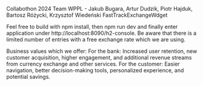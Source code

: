 Collabothon 2024
Team WPPL - Jakub Bugara, Artur Dudzik, Piotr Hajduk, Bartosz Różycki, Krzysztof Wiedeński
FastTrackExchangeWdget

Feel free to build with npm install, then npm run dev and finally enter application under http://localhost:8090/h2-console.
Be aware that there is a limited number of entries with a free exchange rate which we are using. 

Business values which we offer:
For the bank: Increased user retention, new customer acquisition, higher engagement, and additional revenue streams from currency exchange and other services.
For the customer: Easier navigation, better decision-making tools, personalized experience, and potential savings.